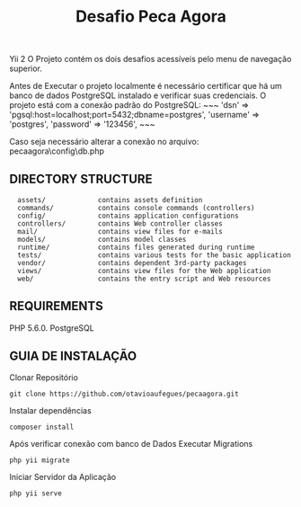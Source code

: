 <p align="center">
    <h1 align="center">Desafio Peca Agora</h1>
    <br>
</p>

Yii 2
O Projeto contém os dois desafios acessíveis pelo menu de navegação superior.

Antes de Executar o projeto localmente é necessário certificar que há um banco de dados PostgreSQL instalado e verificar suas credenciais. O projeto está com a conexão padrão do PostgreSQL:
    ~~~
    'dsn' => 'pgsql:host=localhost;port=5432;dbname=postgres',
    'username' => 'postgres',
    'password' => '123456',
    ~~~

Caso seja necessário alterar a conexão no arquivo:
    pecaagora\config\db.php



DIRECTORY STRUCTURE
-------------------

      assets/             contains assets definition
      commands/           contains console commands (controllers)
      config/             contains application configurations
      controllers/        contains Web controller classes
      mail/               contains view files for e-mails
      models/             contains model classes
      runtime/            contains files generated during runtime
      tests/              contains various tests for the basic application
      vendor/             contains dependent 3rd-party packages
      views/              contains view files for the Web application
      web/                contains the entry script and Web resources



REQUIREMENTS
------------
PHP 5.6.0.
PostgreSQL 


GUIA DE INSTALAÇÃO
------------

Clonar Repositório
~~~
git clone https://github.com/otavioaufegues/pecaagora.git
~~~

Instalar dependências 
~~~
composer install
~~~

Após verificar conexão com banco de Dados
Executar Migrations
~~~
php yii migrate
~~~

Iniciar Servidor da Aplicação
~~~
php yii serve
~~~
